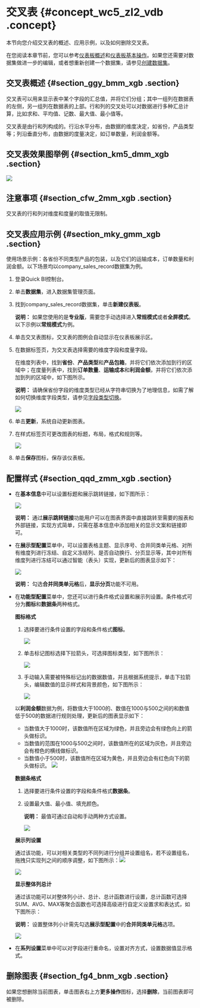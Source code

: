 # 交叉表 {#concept_wc5_zl2_vdb .concept}

本节向您介绍交叉表的概述、应用示例，以及如何删除交叉表。

在您阅读本章节前，您可以参考[仪表板概述](intl.zh-CN/用户指南/仪表板制作/仪表板概述.md#)和[仪表板基本操作](intl.zh-CN/用户指南/仪表板制作/仪表板基本操作/仪表板基本操作概述.md#)。如果您还需要对数据集做进一步的编辑，或者想重新创建一个数据集，请参见[创建数据集](intl.zh-CN/用户指南/数据建模/管理数据集/创建数据集.md#)。

## 交叉表概述 {#section_ggy_bmm_xgb .section}

交叉表可以用来显示表中某个字段的汇总值，并将它们分组；其中一组列在数据表的左侧，另一组列在数据表的上部。行和列的交叉处可以对数据进行多种汇总计算，比如求和、平均值、记数、最大值、最小值等。

交叉表是由行和列构成的。行沿水平分布，由数据的维度决定，如省份，产品类型等；列沿垂直分布，由数据的度量决定，如订单数量，利润金额等。

## 交叉表效果图举例 {#section_km5_dmm_xgb .section}

![](http://static-aliyun-doc.oss-cn-hangzhou.aliyuncs.com/assets/img/9131/156404627839800_zh-CN.png)

## 注意事项 {#section_cfw_2mm_xgb .section}

交叉表的行和列对维度和度量的取值无限制。

## 交叉表应用示例 {#section_mky_gmm_xgb .section}

使用场景示例：各省份不同类型产品的包装，以及它们的运输成本，订单数量和利润金额。以下场景均以company\_sales\_record数据集为例。

1.  登录Quick BI控制台。
2.  单击**数据集**，进入数据集管理页面。
3.  找到company\_sales\_record数据集，单击**新建仪表板**。

    **说明：** 如果您使用的是**专业版**，需要您手动选择进入**常规模式**或者**全屏模式**。以下示例以**常规模式**为例。

4.  单击交叉表图标，交叉表的图例会自动显示在仪表板展示区。
5.  在数据标签页，为交叉表选择需要的维度字段和度量字段。

    在维度列表中，找到**省份**、**产品类型**和**产品包箱**，并将它们依次添加到行的区域中；在度量列表中，找到**订单数量**、**运输成本**和**利润金额**，并将它们依次添加到列的区域中，如下图所示。

    **说明：** 请确保省份字段的维度类型已经从字符串切换为了地理信息，如需了解如何切换维度字段类型，请参见[字段类型切换](intl.zh-CN/用户指南/数据建模/管理数据集/字段类型切换.md#)。

    ![](http://static-aliyun-doc.oss-cn-hangzhou.aliyuncs.com/assets/img/9131/15640462781722_zh-CN.png)

6.  单击**更新**，系统自动更新图表。
7.  在样式标签页可更改图表的标题，布局，格式和规则等。

    ![](http://static-aliyun-doc.oss-cn-hangzhou.aliyuncs.com/assets/img/9131/156404627844658_zh-CN.png)

8.  单击**保存**图标，保存该仪表板。

## 配置样式 {#section_qqd_zmm_xgb .section}

-   在**基本信息**中可以设置标题和展示跳转链接，如下图所示：

    ![](http://static-aliyun-doc.oss-cn-hangzhou.aliyuncs.com/assets/img/9131/156404627831904_zh-CN.png)

    **说明：** 通过**展示跳转链接**功能用户可以在图表界面中直接跳转至需要的报表和外部链接，实现方式简单，只需在基本信息中添加相关的显示文案和链接即可。

-   在**展示型配置**菜单中，可以设置表格主题、显示序号、合并同类单元格、对所有维度列进行冻结、自定义冻结列、是否自动换行、分页显示等，其中对所有维度列进行冻结可以通过智能（表头）实现，更新后的图表显示如下：

    ![](http://static-aliyun-doc.oss-cn-hangzhou.aliyuncs.com/assets/img/9131/15640462781726_zh-CN.png)

    **说明：** 勾选**合并同类单元格**后，**显示分页**功能不可用。

-   在**功能型配置**菜单中，您还可以进行条件格式设置和展示列设置。条件格式可分为**图标**和**数据条**两种格式。

    **图标格式**

    1.  选择要进行条件设置的字段和条件格式**图标**。

        ![](http://static-aliyun-doc.oss-cn-hangzhou.aliyuncs.com/assets/img/9131/156404627844253_zh-CN.png)

    2.  单击标记图标选择下拉箭头，可选择图标类型，如下图所示：

        ![](http://static-aliyun-doc.oss-cn-hangzhou.aliyuncs.com/assets/img/9131/156404627944254_zh-CN.png)

    3.  手动输入需要被特殊标记出的数据数值，并且根据系统提示，单击下拉箭头，编辑数值的显示样式和背景颜色，如下图所示：

        ![](http://static-aliyun-doc.oss-cn-hangzhou.aliyuncs.com/assets/img/9131/156404627944261_zh-CN.png)

    以**利润金额**数据为例，将数值大于1000的、数值在1000与500之间的和数值低于500的数据进行规则处理，更新后的图表显示如下：

    -   当数值大于1000时，该数值所在区域为绿色，并且旁边会有绿色向上的箭头做标识。
    -   当数值的范围在1000与500之间时，该数值所在的区域为灰色，并且旁边会有橙色的横线做标识。
    -   当数值小于500时，该数值所在区域为黄色，并且旁边会有红色向下的箭头做标识。
    ![](http://static-aliyun-doc.oss-cn-hangzhou.aliyuncs.com/assets/img/9131/156404627944265_zh-CN.png)

    **数据条格式**

    1.  选择要进行条件设置的字段和条件格式**数据条**。
    2.  设置最大值、最小值、填充颜色。

        **说明：** 最值可通过自动和手动两种方式设置。

        ![](http://static-aliyun-doc.oss-cn-hangzhou.aliyuncs.com/assets/img/9131/156404627944267_zh-CN.png)

    **展示列设置**

    通过该功能，可以对相关类型的不同列进行分组并设置组名，若不设置组名，拖拽只实现列之间的顺序调整，如下图所示：![](http://static-aliyun-doc.oss-cn-hangzhou.aliyuncs.com/assets/img/9131/156404627932216_zh-CN.png)

    ![](http://static-aliyun-doc.oss-cn-hangzhou.aliyuncs.com/assets/img/9131/156404627932221_zh-CN.png)

    **显示整体列总计**

    通过该功能可以对整体列小计、总计、总计函数进行设置，总计函数可选择SUM、AVG、MAX等聚合函数也可选择高级进行自定义设置求和表达式，如下图所示：

    **说明：** 设置整体列小计需先勾选**展示型配置**中的**合并同类单元格**选项。

    ![](http://static-aliyun-doc.oss-cn-hangzhou.aliyuncs.com/assets/img/9131/156404628033230_zh-CN.png)

-   在**系列设置**菜单中可以对字段进行重命名，设置对齐方式，设置数据值显示格式。

## 删除图表 {#section_fg4_bnm_xgb .section}

如果您想删除当前图表，单击图表右上方**更多操作**图标，选择**删除**，当前图表即可被删除。

